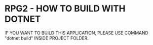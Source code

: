 # RPG2 - HOW TO BUILD WITH DOTNET
IF YOU WANT TO BUILD THIS APPLICATION, PLEASE USE COMMAND "dotnet build" INSIDE PROJECT FOLDER.
